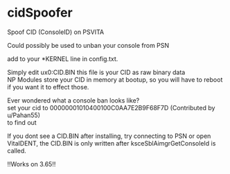 # cidSpoofer
Spoof CID (ConsoleID) on PSVITA

Could possibly be used to unban your console from PSN            


add to your \*KERNEL line in config.txt.                  

Simply edit ux0:CID.BIN this file is your CID as raw binary data               
NP Modules store your CID in memory at bootup, so you will have to reboot if you want it to effect those.      

Ever wondered what a console ban looks like?               
set your cid to 00000001010400100C0AA7E2B9F68F7D (Contributed by u/Pahan55)           
to find out              


If you dont see a CID.BIN after installing, try connecting to PSN or open VitaIDENT,
the CID.BIN is only written after ksceSblAimgrGetConsoleId is called.

!!Works on 3.65!!
